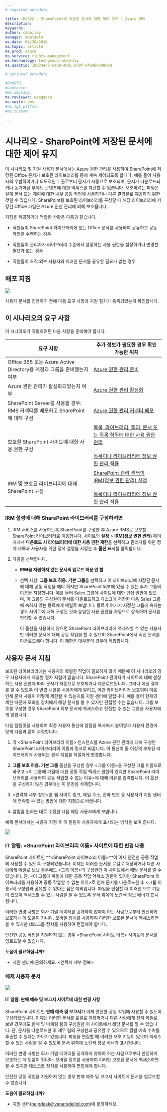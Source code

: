 ```yaml
---
# required metadata

title: 시나리오 - SharePoint에 저장된 문서에 대한 제어 유지 | Azure RMS
description:
keywords:
author: cabailey
manager: mbaldwin
ms.date: 04/28/2016
ms.topic: article
ms.prod: azure
ms.service: rights-management
ms.technology: techgroup-identity
ms.assetid: 1b6244c7-5ab9-4881-bc8f-6fa960390d89

# optional metadata

#ROBOTS:
#audience:
#ms.devlang:
ms.reviewer: esaggese
ms.suite: ems
#ms.tgt_pltfrm:
#ms.custom:

---
```


# 시나리오 - SharePoint에 저장된 문서에 대한 제어 유지
이 시나리오 및 지원 사용자 문서에서는 Azure 권한 관리를 사용하여 SharePoint에 저장된 Office 문서가 보호된 라이브러리를 통해 계속 제어되도록 합니다. 예를 들어 사용자의 우발적이거나 의도적인 누출로부터 문서가 자동으로 보호되며, 문서가 다운로드되거나 동기화된 후에도 콘텐츠에 대한 액세스를 차단할 수 있습니다. 보호하려는 파일은 설계 문서 또는 계획에 대한 내부 공동 작업에 사용하거나 다른 결과물로 제공하기 위한 것일 수 있습니다. SharePoint용 보호된 라이브러리를 구성할 때 해당 라이브러리에 저장된 Office 파일은 Azure 권한 관리에 의해 보호됩니다.

지침을 제공하기에 적합한 상황은 다음과 같습니다.

-   직원들이 SharePoint 라이브러리에 있는 Office 문서를 사용하여 공유하고 공동 작업을 수행하는 경우

-   직원들이 관리자가 라이브러리 수준에서 설정하는 사용 권한을 설정하거나 변경할 필요가 없는 경우

-   직원들이 조직 외부 사용자와 이러한 문서를 공유할 필요가 없는 경우

## 배포 지침
![](../media/AzRMS_AdminBanner.png)

사용자 문서를 진행하기 전에 다음 요구 사항과 지원 절차가 충족되었는지 확인합니다.

## 이 시나리오의 요구 사항
이 시나리오가 작동하려면 다음 사항을 준비해야 합니다.

|요구 사항|추가 정보가 필요한 경우 확인 가능한 위치|
|---------------|--------------------------------|
|Office 365 또는 Azure Active Directory용 계정과 그룹을 준비했는지 여부|[Azure 권한 관리 준비](https://technet.microsoft.com/library/jj585029.aspx)|
|Azure 권한 관리가 활성화되었는지 여부|[Azure 권한 관리 활성화](https://technet.microsoft.com/library/jj658941.aspx)|
|SharePoint Server를 사용할 경우: RMS 커넥터를 배포하고 SharePoint에 대해 구성|[Azure 권한 관리 커넥터 배포](https://technet.microsoft.com/library/dn375964.aspx)|
|보호할 SharePoint 사이트에 대한 사용 권한 구성|[목록, 라이브러리, 폴더, 문서 또는 목록 항목에 대한 사용 권한 관리](https://support.office.com/en-ca/article/Manage-permissions-for-a-list-library-folder-document-or-list-item-9d13e7df-a770-4646-91ab-e3c117fcef45)<br /><br />[목록이나 라이브러리에 정보 권한 관리 적용](http://office.microsoft.com/sharepoint-help/apply-information-rights-management-to-a-list-or-library-HA102891460.aspx)|
|IRM 및 보호된 라이브러리에 대해 SharePoint 구성|[SharePoint 관리 센터의 IRM(정보 권한 관리) 설정](https://support.office.com/en-us/article/Set-up-Information-Rights-Management-IRM-in-SharePoint-admin-center-239ce6eb-4e81-42db-bf86-a01362fed65c)<br /><br />[목록이나 라이브러리에 정보 권한 관리 적용](http://office.microsoft.com/sharepoint-help/apply-information-rights-management-to-a-list-or-library-HA102891460.aspx)|

### IRM 설정에 대해 SharePoint 라이브러리를 구성하려면

1.  IRM 서비스를 사용하도록 SharePoint를 구성한 후 Azure RMS로 보호할 SharePoint 라이브러리로 이동합니다. 사이트의 **설정** &gt; **IRM(정보 권한 관리)** 페이지에서 **다운로드 시 라이브러리에 대한 사용 권한 제한**을 선택하고 관리자를 위한 정책 제목과 사용자를 위한 정책 설명을 지정한 후 **옵션 표시**를 클릭합니다.

2.  다음을 선택합니다.

    -   **IRM을 지원하지 않는 문서의 업로드 허용 안 함**

    -   선택 사항: **그룹 보호 허용. 기본 그룹**을 선택하고 이 라이브러리에 저장된 문서에 대해 공동 작업을 해야 하지만 SharePoint 외부에 있을 수 있는 추가 그룹의 이름을 지정합니다. 예를 들어 Sales 그룹에 사이트에 대한 편집 권한이 있으며, 이 그룹의 구성원이 문서를 다운로드하고 디스크에 저장한 다음 Sales 그룹에 속하지 않는 동료에게 메일로 보냅니다. 동료가 여기서 지정한 그룹에 속하는 경우 사이트에 대해 구성된 것과 동일한 사용 권한을 자동으로 상속하며 문서를 편집할 수 있습니다.

        이 옵션을 사용하지 않으면 SharePoint 라이브러리에 액세스할 수 있는 사용자만 이러한 문서에 대해 공동 작업을 할 수 있으며 SharePoint에서 직접 문서를 다운로드해야 합니다. 이 제한은 대부분의 경우에 적합합니다.

## 사용자 문서 지침
보호된 라이브러리에는 사용자의 특별한 작업이 필요하지 않기 때문에 이 시나리오의 경우 사용자에게 제공할 절차 지침이 없습니다. SharePoint 관리자가 사이트에 대해 설정하는 사용 권한에 따라 문서가 자동으로 보호되거나 다운로드됩니다. 그러나 예상 결과를 알 수 있도록 이 변경 내용을 사용자에게 알리고, 어떤 라이브러리가 보호되며 이로 인해 문서 사용이 어떻게 제한될 수 있는지를 지원 센터에 알립니다. 예를 들어 현재의 제한 때문에 모바일 장치에서 해당 문서를 볼 수 있지만 편집할 수는 없습니다. 그룹 보호를 구성한 경우 SharePoint 외부 문서에 액세스하고 편집할 수 있는 그룹을 사용자에게 알립니다.

다음 템플릿을 사용하여 최종 사용자 통신에 알림을 복사해서 붙여넣고 사용자 환경에 맞게 다음과 같이 수정합니다.

1.  각 &lt;SharePoint 라이브러리 이름&gt; 인스턴스를 Azure 권한 관리에 대해 구성한 SharePoint 라이브러리의 이름과 링크로 바꿉니다. 이 통신이 둘 이상의 보호된 라이브러리에 사용되는 경우 지침을 적절하게 변경합니다.

2.  **그룹 보호 허용. 기본 그룹** 옵션을 구성한 경우 &lt;그룹 이름&gt;을 구성한 그룹 이름으로 바꾸고 &lt;이 그룹에 파일에 대한 공동 작업 액세스 권한이 있지만 SharePoint 라이브러리를 사용하여 공동 작업할 수 없는 이유&gt;에 대해 이유를 입력합니다. 이 옵션을 구성하지 않은 경우에는 이 문장을 삭제합니다.

3.  &lt;연락처 세부 정보&gt;를 웹 사이트 링크, 메일 주소, 전화 번호 등 사용자가 지원 센터에 연락할 수 있는 방법에 대한 지침으로 바꿉니다.

4.  알림을 원하는 대로 수정한 다음 해당 사용자에게 보냅니다.

예제 문서에서는 사용자 지정 후 이 알림이 사용자에게 표시되는 방식을 보여 줍니다.

![](../media/AzRMS_UsersBanner.png)

### IT 알림: &lt;SharePoint 라이브러리 이름&gt; 사이트에 대한 변경 내용
SharePoint 사이트인 **&lt;SharePoint 라이브러리 이름&gt;**이 이제 안전한 공동 작업에 사용할 수 있도록 구성되었습니다. 이제는 이러한 문서를 로컬로 저장하거나 다른 사람에게 메일로 보낸 경우에도 &lt;그룹 이름&gt;의 구성원만 이 사이트에서 해당 문서를 열 수 있습니다. 단, &lt;이 그룹에 파일에 대한 공동 작업 액세스 권한이 있지만 SharePoint 라이브러리를 사용하여 공동 작업할 수 없는 이유&gt;로 인해 문서를 다운로드한 후 &lt;그룹 이름&gt;의 구성원과 공유할 수 있다는 점은 예외입니다. 파일을 편집할 때 이러한 보호 기능이 있으며 액세스할 수 있는 사람을 알 수 있도록 문서 위쪽에 노란색 정보 배너가 표시됩니다.

이러한 변경 사항은 회사 기밀 데이터를 공개하지 않아야 하는 사람으로부터 안전하게 보호하는 데 도움이 됩니다. 모바일 장치를 사용하여 이러한 보호된 문서에 액세스하면 볼 수 있지만 데스크톱 장치를 사용하여 편집해야 합니다.

안전한 공동 작업을 지원하지 않는 경우 &lt;SharePoint 사이트 이름&gt; 사이트에 문서를 업로드할 수 없습니다.

**도움이 필요하십니까?**

-   지원 센터에 문의하세요. &lt;연락처 세부 정보&gt;

### 예제 사용자 문서
![](../media/AzRMS_ExampleBanner.png)

#### IT 알림: 판매 예측 및 보고서 사이트에 대한 변경 사항
SharePoint 사이트인 **판매 예측 및 보고서**가 이제 안전한 공동 작업에 사용할 수 있도록 구성되었습니다. 이제는 이러한 문서를 로컬로 저장하거나 다른 사람에게 전자 메일로 보낸 경우에도 판매 및 마케팅 팀의 구성원만 이 사이트에서 해당 문서를 열 수 있습니다. 단, 문서를 다운로드한 후 재무 팀의 구성원과 공유할 수 있으므로 월별 예측 수치를 추출할 수 있다는 차이가 있습니다. 파일을 편집할 때 이러한 보호 기능이 있으며 액세스할 수 있는 사람을 알 수 있도록 문서 위쪽에 노란색 정보 배너가 표시됩니다.

이러한 변경 사항은 회사 기밀 데이터를 공개하지 않아야 하는 사람으로부터 안전하게 보호하는 데 도움이 됩니다. 모바일 장치를 사용하여 이러한 보호된 문서에 액세스하면 볼 수 있지만 데스크톱 장치를 사용하여 편집해야 합니다.

안전한 공동 작업을 지원하지 않는 경우 판매 예측 및 보고서 사이트에 문서를 업로드할 수 없습니다.

**도움이 필요하십니까?**

-   지원 센터(helpdesk@vanarsdelltd.com)에 문의하세요.



<!--HONumber=Apr16_HO4-->


